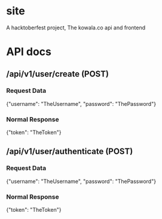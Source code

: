 # site
A hacktoberfest project, The kowala.co api and frontend

# API docs
## /api/v1/user/create (POST)
### Request Data
{"username": "TheUsername", "password": "ThePassword"}
### Normal Response
{"token": "TheToken"}

## /api/v1/user/authenticate (POST)
### Request Data
{"username": "TheUsername", "password": "ThePassword"}
### Normal Response
{"token": "TheToken"}